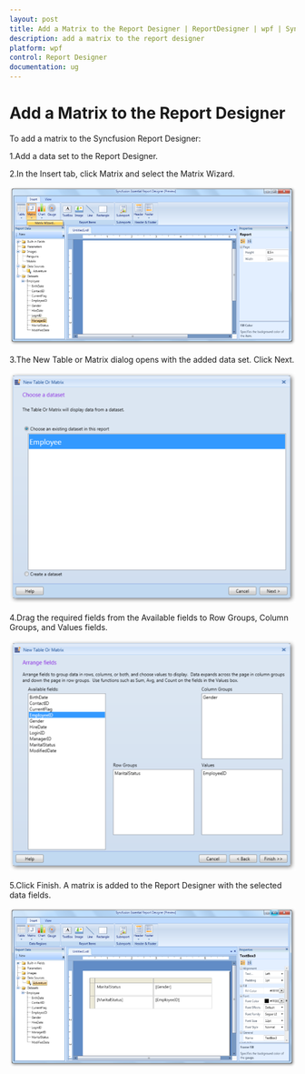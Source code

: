 ```yaml
---
layout: post
title: Add a Matrix to the Report Designer | ReportDesigner | wpf | Syncfusion
description: add a matrix to the report designer
platform: wpf
control: Report Designer
documentation: ug
---
```


# Add a Matrix to the Report Designer

To add a matrix to the Syncfusion Report Designer:

1.Add a data set to the Report Designer.

2.In the Insert tab, click Matrix and select the Matrix Wizard.



 ![](Add-a-Matrix-to-the-Report-Designer_images/Add-a-Matrix-to-the-Report-Designer_img1.png)



3.The New Table or Matrix dialog opens with the added data set. Click Next.



  ![](Add-a-Matrix-to-the-Report-Designer_images/Add-a-Matrix-to-the-Report-Designer_img2.png)



4.Drag the required fields from the Available fields to Row Groups, Column Groups, and Values fields.

  ![](Add-a-Matrix-to-the-Report-Designer_images/Add-a-Matrix-to-the-Report-Designer_img3.png)



5.Click Finish. A matrix is added to the Report Designer with the selected data fields.

  ![](Add-a-Matrix-to-the-Report-Designer_images/Add-a-Matrix-to-the-Report-Designer_img4.png)



